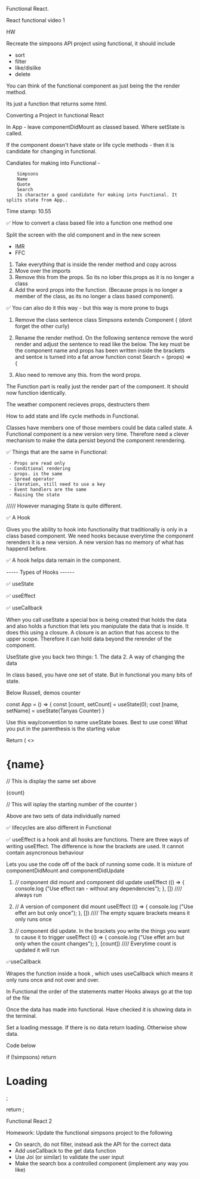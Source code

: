Functional React.

React functional video 1

HW

Recreate the simpsons API project using functional, it should include

- sort
- filter
- like/dislike
- delete

You can think of the functional component as just being the the render method.

Its just a function that returns some html.

Converting a Project in functional React

In App - leave componentDidMount as classed based. Where setState is called.

If the component doesn't have state or life cycle methods - then it is candidate for changing in functional.

Candiates for making into Functional -

        Simpsons
        Name
        Quote
        Search
        Is character a good candidate for making into Functional. It splits state from App..

Time stamp: 10.55

✅ How to convert a class based file into a function one method one

Split the screen with the old component and in the new screen

- IMR
- FFC

1. Take everything that is inside the render method and copy across
2. Move over the imports
3. Remove this from the props. So its no lober this.props as it is no longer a class
4. Add the word props into the function. (Because props is no longer a member of the class, as its no longer a class based component).

✅ You can also do it this way - but this way is more prone to bugs

1. Remove the class sentence
   class Simpsons extends Component { (dont forget the other curly)
2. Rename the render method. On the following sentence remove the word render and adjust the sentence to read like the below. The key must be the component name and props has been written inside the brackets and sentce is turned into a fat arrow function
   const Search = (props) => {

3. Also need to remove any this. from the word props.

The Function part is really just the render part of the component. It should now function identically.

The weather component recieves props, destructers them

How to add state and life cycle methods in Functional.

Classes have members one of those members could be data called state. A Functional component is a new version very time. Therefore need a clever mechanism to make the data persist beyond the component rerendering.

✅ Things that are the same in Functional:

     - Props are read only
     - Conditional rendering
     - props. is the same
     - Spread operator
     - iteration, still need to use a key
     - Event handlers are the same
     - Raising the state

///// However managing State is quite different.

✅ A Hook

Gives you the ability to hook into functionality that traditionally is only in a class based component. We need hooks because everytime the component rerenders it is a new version. A new version has no memory of what has happend before.

✅ A hook helps data remain in the component.

----- Types of Hooks ------

✅ useState

✅ useEffect

✅ useCallback

When you call useState a special box is being created that holds the data and also holds a function that lets you manipulate the data that is inside. It does this using a closure. A closure is an action that has access to the upper scope. Therefore it can hold data beyond the rerender of the component.

UseState give you back two things: 1. The data 2. A way of changing the data

In class based, you have one set of state. But in functional you many bits of state.

Below Russell, demos counter

const App = () => {
const [count, setCount] = useState(0);
cost [name, setName] = useState(Tanyas Counter)
}

Use this way/convention to name useState boxes.
Best to use const
What you put in the parenthesis is the starting value

Return (
<>

<h1>{name}</h1> // This is display the same set above
<p>{count}</p> // This will isplay the starting number of the counter
</>
)

Above are two sets of data individually named

✅ lifecycles are also different in Functional

✅ useEffect is a hook and all hooks are functions.
There are three ways of writing useEffect. The difference is how the brackets are used. It cannot contain asyncronous behaviour

Lets you use the code off of the back of running some code. It is mixture of componentDidMount and componentDidUpdate

1. // component did mount and component did update
   useEffect (() => {
   console.log ("Use effect ran - without any dependencies");
   }, []) //// always run

2. // A version of component did mount
   useEffect (() => {
   console.log ("Use effet arn but only once");
   }, []) //// The empty square brackets means it only runs once

3. // component did update. In the brackets you write the things you want to cause it to trigger
   useEffect (() => {
   console.log ("Use effet arn but only when the count changes");
   }, [count]) //// Everytime count is updated it will run

✅useCallback

Wrapes the function inside a hook , which uses useCallback which means it only runs once and not over and over.

In Functional the order of the statements matter
Hooks always go at the top of the file

Once the data has made into functional. Have checked it is showing data in the terminal.

Set a loading message. If there is no data return loading. Otherwise show data.

Code below

if (!simpsons) return <h1>Loading</h1>;

return <Simpsons Simpsons={Simpsons} />;

Functional React 2

Homework:
Update the functional simpsons project to the following

- On search, do not filter, instead ask the API for the correct data
- Add useCallback to the get data function
- Use Joi (or similar) to validate the user input
- Make the search box a controlled component (implement any way you like)

